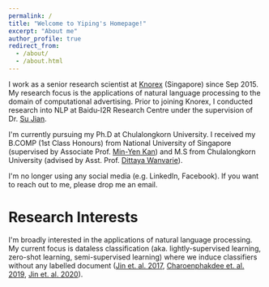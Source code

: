 ```yaml
---
permalink: /
title: "Welcome to Yiping's Homepage!"
excerpt: "About me"
author_profile: true
redirect_from: 
  - /about/
  - /about.html
---
```


I work as a senior research scientist at [Knorex](https://www.knorex.com/) (Singapore) since Sep 2015. My research focus is the applications of natural language processing to the domain of computational advertising. Prior to joining Knorex, I conducted research into NLP at Baidu-I2R Research Centre under the supervision of Dr. [Su Jian](http://www.colips.org/~sujian/). 

I'm currently pursuing my Ph.D at Chulalongkorn University. I received my B.COMP (1st Class Honours) from National University of Singapore (supervised by Associate Prof. [Min-Yen Kan](https://www.comp.nus.edu.sg/~kanmy/index.html))  and M.S from Chulalongkorn University (advised by Asst. Prof. [Dittaya Wanvarie](http://pioneer.netserv.chula.ac.th/~wdittaya/)).

I'm no longer using any social media (e.g. LinkedIn, Facebook). If you want to reach out to me, please drop me an email.

Research Interests
======

I'm broadly interested in the applications of natural language processing. My current focus is dataless classification (aka. lightly-supervised learning, zero-shot learning, semi-supervised learning) where we induce classifiers without any labelled document ([Jin et. al. 2017](https://www.aclweb.org/anthology/I17-1055.pdf), [Charoenphakdee et. al. 2019](https://www.aclweb.org/anthology/D19-1411.pdf), [Jin et. al. 2020](https://yipingnus.github.io/publication/2020-10-18-paper-title-number-5)). 

